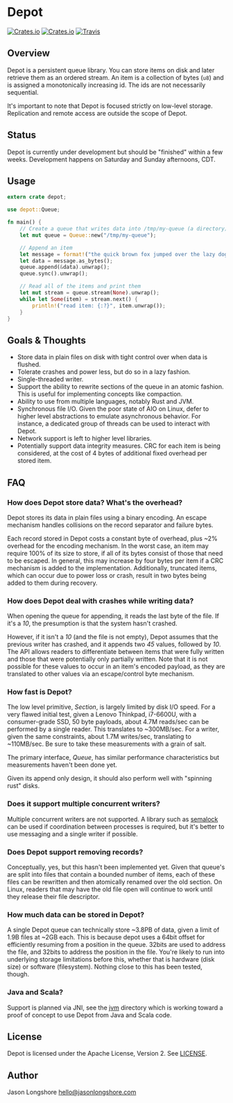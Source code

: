 # Depot

[![Crates.io](https://img.shields.io/crates/v/depot.svg?style=flat-square)](https://crates.io/crates/depot)
[![Crates.io](https://img.shields.io/crates/d/depot.svg?style=flat-square)](https://crates.io/crates/depot)
[![Travis](https://img.shields.io/travis/longshorej/depot.svg?style=flat-square)](https://travis-ci.org/longshorej/depot)

## Overview

Depot is a persistent queue library. You can store items on disk and later retrieve them as an ordered stream. An item is a collection of bytes (`u8`) and is assigned a monotonically increasing id. The ids are not necessarily sequential.

It's important to note that Depot is focused strictly on low-level storage. Replication and remote access are outside the scope of Depot.

## Status

Depot is currently under development but should be "finished" within a few weeks. Development happens on Saturday and Sunday afternoons, CDT.

## Usage

```rust
extern crate depot;

use depot::Queue;

fn main() {
    // Create a queue that writes data into /tmp/my-queue (a directory)
    let mut queue = Queue::new("/tmp/my-queue");

    // Append an item
    let message = format!("the quick brown fox jumped over the lazy dog");
    let data = message.as_bytes();
    queue.append(&data).unwrap();
    queue.sync().unwrap();

    // Read all of the items and print them
    let mut stream = queue.stream(None).unwrap();
    while let Some(item) = stream.next() {
        println!("read item: {:?}", item.unwrap());
    }
}
```

## Goals & Thoughts

* Store data in plain files on disk with tight control over when data is flushed.
* Tolerate crashes and power less, but do so in a lazy fashion.
* Single-threaded writer.
* Support the ability to rewrite sections of the queue in an atomic fashion. This is useful for implementing concepts like compaction.
* Ability to use from multiple languages, notably Rust and JVM.
* Synchronous file I/O. Given the poor state of AIO on Linux, defer to higher level abstractions to emulate asynchronous behavior. For instance, a dedicated group of threads can be used to interact with Depot.
* Network support is left to higher level libraries.
* Potentially support data integrity measures. CRC for each item is being considered, at the cost of 4 bytes of additional fixed overhead per stored item.

## FAQ

### How does Depot store data? What's the overhead?

Depot stores its data in plain files using a binary encoding. An escape mechanism handles collisions on the record separator and failure bytes.

Each record stored in Depot costs a constant byte of overhead, plus ~2% overhead for the encoding mechanism. In the worst case, an item may require 100% of its size to store, if all of its bytes consist of those that need to be escaped. In general, this may increase by four bytes per item if a CRC mechanism is added to the implementation. Additionally, truncated items, which can occur due to power loss or crash, result in two bytes being added to them during recovery.

### How does Depot deal with crashes while writing data?

When opening the queue for appending, it reads the last byte of the file. If it's a *10*, the presumption is that the system hasn't crashed.

However, if it isn't a *10* (and the file is not empty), Depot assumes that the previous writer has crashed, and it appends two *45* values, followed by *10*. The API allows readers to differentiate between items that were fully written and those that were potentially only partially written. Note that it is not possible for these values to occur in an item's encoded payload, as they are translated to other values via an escape/control byte mechanism.

### How fast is Depot?

The low level primitive, *Section*, is largely limited by disk I/O speed. For a very flawed initial test, given a Lenovo Thinkpad, i7-6600U, with a consumer-grade SSD, 50 byte payloads, about 4.7M reads/sec can be performed by a single reader. This translates to ~300MB/sec. For a writer, given the same constraints, about 1.7M writes/sec, translating to ~110MB/sec. Be sure to take these measurements with a grain of salt.

The primary interface, *Queue*, has similar performance characteristics but measurements haven't been done yet.

Given its append only design, it should also perform well with "spinning rust" disks.

### Does it support multiple concurrent writers?

Multiple concurrent writers are not supported. A library such as [semalock](https://github.com/longshorej/semalock) can be used if coordination between processes is required, but it's better to use messaging and a single writer if possible.

### Does Depot support removing records?

Conceptually, yes, but this hasn't been implemented yet. Given that queue's are split into files that contain a bounded number of items, each of these files can be rewritten and then atomically renamed over the old section. On Linux, readers that may have the old file open will continue to work until they release their file descriptor.

### How much data can be stored in Depot?

A single Depot queue can technically store ~3.8PB of data, given a limit of 1.9B files at ~2GB each. This is because depot uses a 64bit offset for efficiently resuming from a position in the queue. 32bits are used to address the file, and 32bits to address the position in the file. You're likely to run into underlying storage limitations before this, whether that is hardware (disk size) or software (filesystem). Nothing close to this has been tested, though.

### Java and Scala?

Support is planned via JNI, see the [jvm](jvm) directory which is working toward a proof of concept to use Depot from Java and Scala code.

## License

Depot is licensed under the Apache License, Version 2. See [LICENSE](LICENSE).

## Author

Jason Longshore <hello@jasonlongshore.com>
